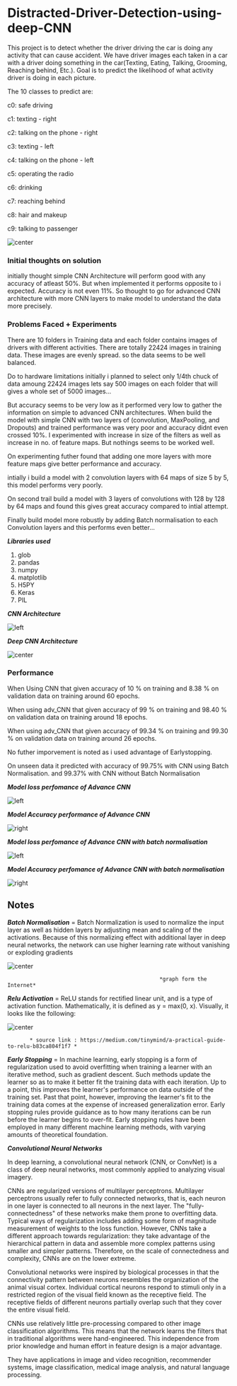 # Distracted-Driver-Detection-using-deep-CNN
  This project is to detect whether the driver driving the car is doing any activity that can cause accident. We have driver images each taken in a car with a driver doing something in the car(Texting, Eating, Talking, Grooming, Reaching behind, Etc.). Goal is to predict the likelihood of what activity driver is doing in each picture.

The 10 classes to predict are:

c0: safe driving


c1: texting - right


c2: talking on the phone - right


c3: texting - left


c4: talking on the phone - left


c5: operating the radio


c6: drinking


c7: reaching behind


c8: hair and makeup


c9: talking to passenger

![center](./Images/distraction.gif)

### Initial thoughts on solution

initially thought simple CNN Architecture will perform good with any accuracy of atleast 50%. But when implemented it performs opposite to i expected. Accuracy is not even 11%. So thought to go for advanced CNN architecture with more CNN layers to make model to understand the data more precisely.

### Problems Faced + Experiments

There are 10 folders in Training data and each folder contains images of drivers with different activities. There are totally 22424 images in training data. These images are evenly spread. so the data seems to be well balanced.

Do to hardware limitations initially i planned to select only 1/4th chuck of data amoung 22424 images lets say 500 images on each folder that will gives a whole set of 5000 images...

But accuracy seems to be very low as it performed very low to gather the information on simple to advanced CNN architectures.
When build the model with simple CNN with two layers of (convolution, MaxPooling, and Dropouts) and trained performance was very poor and accuracy didnt even crossed 10%. I experimented with increase in size of the filters as well as increase in no. of feature maps. But nothings seems to be worked well.

On experimenting futher found that adding one more layers with more feature maps give better performance and accuracy.

intially i build a model with 2 convolution layers with 64 maps of size 5 by 5, this model performs very poorly.

On second trail build a model with 3 layers of convolutions with 128 by 128 by 64 maps and found this gives great accuracy compared to intial attempt.

Finally build model more robustly by adding Batch normalisation to each Convolution layers and this performs even better...

***Libraries used***

1. glob
2. pandas
3. numpy
4. matplotlib
5. H5PY
6. Keras
7. PIL

***CNN Architecture***

![left](./Images/adv_model.png)

***Deep CNN Architecture***

![center](./Images/deep_model.png)

### Performance

When Using CNN that given accuracy of 10 % on training and 8.38 % on validation data on training around 60 epochs.

When using adv_CNN that given accuracy of 99 % on training and 98.40 % on validation data on training around 18 epochs.

When using adv_CNN that given accuracy of 99.34 % on training and 99.30 % on validation data on training around 26 epochs.

No futher imporvement is noted as i used advantage of Earlystopping. 

On unseen data it predicted with accuracy of 99.75% with CNN using Batch Normalisation. and 99.37% with CNN without Batch Normalisation

***Model loss perfomance of Advance CNN***

![left](./Images/model_loss.png)

***Model Accuracy performance of Advance CNN***

 ![right](./Images/model_accu.png)

***Model loss perfomance of Advance CNN with batch normalisation***

![left](./Images/deep_model_loss.png)

***Model Accuracy perfomance of Advance CNN with batch normalisation***

![right](./Images/deep_model_acc.png)

## Notes

***Batch Normalisation*** = Batch Normalization is used to normalize the input layer as well as hidden layers by adjusting mean and scaling of the activations. Because of this normalizing effect with additional layer in deep neural networks, the network can use higher learning rate without vanishing or exploding gradients

![center](./Images/Batch_normalization.png)

                                                    *graph form the Internet*

***Relu Activation*** = ReLU stands for rectified linear unit, and is a type of activation function. Mathematically, it is defined as y = max(0, x). Visually, it looks like the following:

![center](./Images/relu.png)

           * source link : https://medium.com/tinymind/a-practical-guide-to-relu-b83ca804f1f7 *

***Early Stopping*** = In machine learning, early stopping is a form of regularization used to avoid overfitting when training a learner with an iterative method, such as gradient descent. Such methods update the learner so as to make it better fit the training data with each iteration. Up to a point, this improves the learner's performance on data outside of the training set. Past that point, however, improving the learner's fit to the training data comes at the expense of increased generalization error. Early stopping rules provide guidance as to how many iterations can be run before the learner begins to over-fit. Early stopping rules have been employed in many different machine learning methods, with varying amounts of theoretical foundation.

***Convolutional Neural Networks***

In deep learning, a convolutional neural network (CNN, or ConvNet) is a class of deep neural networks, most commonly applied to analyzing visual imagery.

CNNs are regularized versions of multilayer perceptrons. Multilayer perceptrons usually refer to fully connected networks, that is, each neuron in one layer is connected to all neurons in the next layer. The "fully-connectedness" of these networks make them prone to overfitting data. Typical ways of regularization includes adding some form of magnitude measurement of weights to the loss function. However, CNNs take a different approach towards regularization: they take advantage of the hierarchical pattern in data and assemble more complex patterns using smaller and simpler patterns. Therefore, on the scale of connectedness and complexity, CNNs are on the lower extreme.

Convolutional networks were inspired by biological processes in that the connectivity pattern between neurons resembles the organization of the animal visual cortex. Individual cortical neurons respond to stimuli only in a restricted region of the visual field known as the receptive field. The receptive fields of different neurons partially overlap such that they cover the entire visual field.

CNNs use relatively little pre-processing compared to other image classification algorithms. This means that the network learns the filters that in traditional algorithms were hand-engineered. This independence from prior knowledge and human effort in feature design is a major advantage.

They have applications in image and video recognition, recommender systems, image classification, medical image analysis, and natural language processing.
